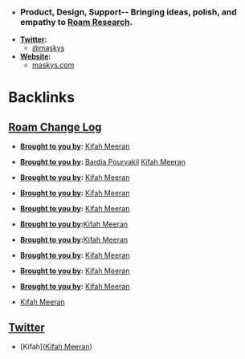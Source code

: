 - ### Product, Design, Support-- Bringing ideas, polish, and empathy to [Roam Research](<Roam Research.md>).
- **[Twitter](<Twitter.md>):** 
    - [@maskys](https://twitter.com/maskys_)
- **[Website](<Website.md>):**
    - [maskys.com](https://maskys.com)

# Backlinks
## [Roam Change Log](<Roam Change Log.md>)
- **[Brought to you by](<Brought to you by.md>):** [Kifah Meeran](<Kifah Meeran.md>)

- **[Brought to you by](<Brought to you by.md>):** [Bardia Pourvakil](<Bardia Pourvakil.md>) [Kifah Meeran](<Kifah Meeran.md>)

- **[Brought to you by](<Brought to you by.md>):** [Kifah Meeran](<Kifah Meeran.md>)

- **[Brought to you by](<Brought to you by.md>):** [Kifah Meeran](<Kifah Meeran.md>)

- **[Brought to you by](<Brought to you by.md>):** [Kifah Meeran](<Kifah Meeran.md>)

- **[Brought to you by](<Brought to you by.md>):**[Kifah Meeran](<Kifah Meeran.md>)

- **[Brought to you by](<Brought to you by.md>):**[Kifah Meeran](<Kifah Meeran.md>)

- **[Brought to you by](<Brought to you by.md>):** [Kifah Meeran](<Kifah Meeran.md>)

- **[Brought to you by](<Brought to you by.md>):** [Kifah Meeran](<Kifah Meeran.md>)

- **[Brought to you by](<Brought to you by.md>):** [Kifah Meeran](<Kifah Meeran.md>)

- [Kifah Meeran](<Kifah Meeran.md>)

## [Twitter](<Twitter.md>)
- [Kifah]([Kifah Meeran](<Kifah Meeran.md>))

